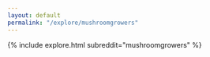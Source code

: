 ```yaml
---
layout: default
permalink: "/explore/mushroomgrowers"
---
```


{% include explore.html subreddit="mushroomgrowers" %}

